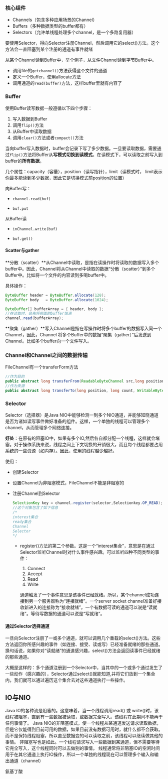 ### 核心组件

- Channels（包含多种应用场景的Channel）
- Buffers（多种数据类型的buffer都有）
- Selectors（允许单线程处理多个channel，是一个多路复用器）



要使用Selector，得向Selector注册Channel，然后调用它的select()方法。这个方法会一直阻塞到某个注册的通道有事件就绪



从某个Channel读到Buffer中，举个例子，从文件Channel读到字节Buffer中。

- 调用file的`getchannel()`方法获得这个文件的通道
- 定义一个Buffer，使用allocate方法
- 调用通道的`read(buffer)`方法，这样buffer里就有内容了



### Buffer

使用Buffer读写数据一般遵循以下四个步骤：

1. 写入数据到Buffer
2. 调用`flip()`方法
3. 从Buffer中读取数据
4. 调用`clear()`方法或者`compact()`方法

当向buffer写入数据时，buffer会记录下写了多少数据。一旦要读取数据，需要通过``flip()``方法将Buffer从**写模式切换到读模式**。在读模式下，可以读取之前写入到buffer的**所有数据**。

几个属性：capacity（容量），position（读写指针），limit（读模式时， limit表示你最多能读到多少数据，因此它是切换模式前position的位置）



向Buffer写：

- `channel.read(buf)`

- `buf.put`

从Buffer读

- `inChannel.write(buf)`

- `buf.get()`





#### Scatter与gather

**分散（scatter）**从Channel中读取，是指在读操作时将读取的数据写入多个buffer中。因此，Channel将从Channel中读取的数据“分散（scatter）”到多个Buffer中。比如将一个文件的内容读到多喝buffer中。

具体操作：

```java
ByteBuffer header = ByteBuffer.allocate(128);
ByteBuffer body   = ByteBuffer.allocate(1024);

ByteBuffer[] bufferArray = { header, body };
//在读取时，会先将前面的buffer填满
channel.read(bufferArray);
```

**聚集（gather）**写入Channel是指在写操作时将多个buffer的数据写入同一个Channel，因此，Channel 将多个Buffer中的数据“聚集（gather）”后发送到Channel。比如多个buffer向一个文件写入。





### Channel和Channel之间的数据传输

FileChannel有一个transferForm方法

```java
//作为目的
public abstract long transferFrom(ReadableByteChannel src,long position, long count)
//作为来源
public abstract long transferTo(long position, long count, WritableByteChannel target)
```





### Selector

Selector（选择器）是Java NIO中能够检测一到多个NIO通道，并能够知晓通道是否为诸如读写事件做好准备的组件。这样，一个单独的线程可以管理多个channel，从而管理多个网络连接。

**好处**：在原有的阻塞IO中，如果有多个IO,然后各自都分配一个线程，这样就会堵塞。对于操作系统来说，线程之间上下文切换的开销很大，而且每个线程都要占用系统的一些资源（如内存）。因此，使用的线程越少越好。



使用：

- 创建Selector

- 设置Channel为非阻塞模式，FileChannel不能是非阻塞的

- 注册Channel到Selector  

  ```java
  SelectionKey key = channel.register(selector,Selectionkey.OP_READ);
  //这个对象包含了如下信息
  /*
  interest集合
  ready集合
  Channel
  Selector
  */
  ```
  - register()方法的第二个参数。这是一个“interest集合”，意思是在通过Selector监听Channel时对什么事件感兴趣。可以监听四种不同类型的事件：

    1. Connect
    2. Accept
    3. Read
    4. Write

    通道触发了一个事件意思是该事件已经就绪。所以，某个channel成功连接到另一个服务器称为“连接就绪”。一个server socket channel准备好接收新进入的连接称为“接收就绪”。一个有数据可读的通道可以说是“读就绪”。等待写数据的通道可以说是“写就绪”。

    

#### 通过Selector选择通道

一旦向Selector注册了一或多个通道，就可以调用几个重载的select()方法。这些方法返回你所感兴趣的事件（如连接、接受、读或写）已经准备就绪的那些通道。换句话说，如果你对“读就绪”的通道感兴趣，select()方法会返回读事件已经就绪的那些通道。



大概是这样的：多个通道注册到一个Selector中，当其中的一个或多个通过发生了一些动作（感兴趣的），Selector通过select()就能知道,并将它们放到一个集合内，我们就可以通过遍历这个集合去对这些通道执行一些操作。





## IO与NIO

Java IO的各种流是阻塞的。这意味着，当一个线程调用read() 或 write()时，该线程被阻塞，直到有一些数据被读取，或数据完全写入。该线程在此期间不能再干任何事情了。 Java NIO的非阻塞模式，使一个线程从某通道发送请求读取数据，但是它仅能得到目前可用的数据，如果目前没有数据可用时，就什么都不会获取。而不是保持线程阻塞，所以直至数据变的可以读取之前，该线程可以继续做其他的事情。 非阻塞写也是如此。一个线程请求写入一些数据到某通道，但不需要等待它完全写入，这个线程同时可以去做别的事情。 线程通常将非阻塞IO的空闲时间用于在其它通道上执行IO操作，所以一个单独的线程现在可以管理多个输入和输出通道（channel）





氨基丁酸